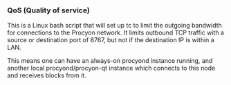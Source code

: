 ### QoS (Quality of service) ###

This is a Linux bash script that will set up tc to limit the outgoing bandwidth for connections to the Procyon network. It limits outbound TCP traffic with a source or destination port of 8767, but not if the destination IP is within a LAN.

This means one can have an always-on procyond instance running, and another local procyond/procyon-qt instance which connects to this node and receives blocks from it.
